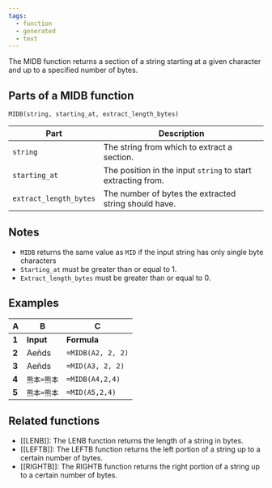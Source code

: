 ```yaml
---
tags:
  - function
  - generated
  - text
---
```


The MIDB function returns a section of a string starting at a given character and up to a specified number of bytes.

Parts of a MIDB function
------------------------

`MIDB(string, starting_at, extract_length_bytes)`

| Part | Description |
| --- | --- |
| `string` | The string from which to extract a section. |
| `starting_at` | The position in the input `string` to start extracting from. |
| `extract_length_bytes` | The number of bytes the extracted string should have. |

Notes
-----

* `MIDB` returns the same value as `MID` if the input string has only single byte characters
* `Starting_at` must be greater than or equal to 1.
* `Extract_length_bytes` must be greater than or equal to 0.

Examples
--------

| A | B | C |
| --- | --- | --- |
| **1** | **Input** | **Formula** | **Output** |
| **2** | Aeñds | `=MIDB(A2, 2, 2)` | eñ |
| **3** | Aeñds | `=MID(A3, 2, 2)` | eñ |
| **4** | `熊本=熊本` | `=MIDB(A4,2,4)` | 本=熊 |
| **5** | `熊本=熊本` | `=MID(A5,2,4)` | 本=熊本 |

Related functions
-----------------

* [[LENB]]: The LENB function returns the length of a string in bytes.
* [[LEFTB]]: The LEFTB function returns the left portion of a string up to a certain number of bytes.
* [[RIGHTB]]: The RIGHTB function returns the right portion of a string up to a certain number of bytes.